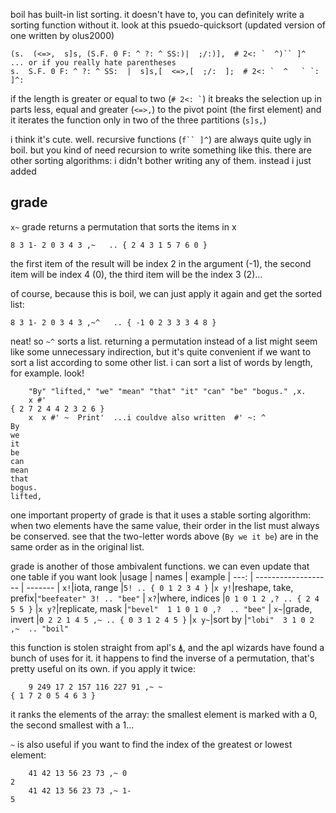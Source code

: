 boil has built-in list sorting. it doesn't have to, you can definitely write a sorting function without it. look at this psuedo-quicksort (updated version of one written by olus2000)
```
(s.  (<=>,  s]s, (S.F. 0 F: ^ ?: ^ SS:)|  ;/:)],  # 2<: `  ^)`` ]^
... or if you really hate parentheses
s.  S.F. 0 F: ^ ?: ^ SS:  |  s]s,[  <=>,[  ;/:  ];  # 2<: `  ^   ` `: ]^:
```
if the length is greater or equal to two (`` # 2<: ` ``) it breaks the selection up in parts less, equal and greater (`<=>,`) to the pivot point (the first element) and it iterates the function only in two of the three partitions (`s]s,`)

i think it's cute. well. recursive functions (```f`` ]^```) are always quite ugly in boil. but you kind of need recursion to write something like this. there are other sorting algorithms: i didn't bother writing any of them. instead i just added
## grade
`x~` grade returns a permutation that sorts the items in x
```
8 3 1- 2 0 3 4 3 ,~   .. { 2 4 3 1 5 7 6 0 }
```
the first item of the result will be index 2 in the argument (-1), the second item will be index 4 (0), the third item will be the index 3 (2)...

of course, because this is boil, we can just apply it again and get the sorted list:
```
8 3 1- 2 0 3 4 3 ,~^   .. { -1 0 2 3 3 3 4 8 }
```
neat! so `~^` sorts a list. returning a permutation instead of a list might seem like some unnecessary indirection, but it's quite convenient if we want to sort a list according to some other list. i can sort a list of words by length, for example. look!

```
    "By" "lifted," "we" "mean" "that" "it" "can" "be" "bogus." ,x.
    x #'
{ 2 7 2 4 4 2 3 2 6 }
    x  x #' ~  Print'  ...i couldve also written  #' ~: ^
By
we
it
be
can
mean
that
bogus.
lifted,
```
one important property of grade is that it uses a stable sorting algorithm: when two elements have the same value, their order in the list must always be conserved. see that the two-letter words above (`By we it be`) are in the same order as in the original list.

grade is another of those ambivalent functions. we can even update that one table if you want look
|usage | names               | example
| ---: | ------------------- | -------
|  `x!`|iota, range          |`5! .. { 0 1 2 3 4 }`
|`x y!`|reshape, take, prefix|`"beefeater" 3! .. "bee"`
|  `x?`|where, indices       |`0 1 0 1 2 ,? .. { 2 4 5 5 }`
|`x y?`|replicate, mask      |`"bevel"  1 1 0 1 0 ,?  .. "bee"`
|  `x~`|grade, invert        |`0 2 2 1 4 5 ,~ .. { 0 3 1 2 4 5 }`
|`x y~`|sort by              |`"lobi"  3 1 0 2 ,~  .. "boil"`

this function is stolen straight from apl's `⍋`, and the apl wizards have found a bunch of uses for it. it happens to find the inverse of a permutation, that's pretty useful on its own. if you apply it twice:
```
    9 249 17 2 157 116 227 91 ,~ ~
{ 1 7 2 0 5 4 6 3 }
```
it ranks the elements of the array: the smallest element is marked with a 0, the second smallest with a 1...

`~` is also useful if you want to find the index of the greatest or lowest element:

```
    41 42 13 56 23 73 ,~ 0
2
    41 42 13 56 23 73 ,~ 1-
5
```